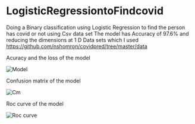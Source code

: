 # LogisticRegressiontoFindcovid

Doing a Binary classification using Logistic Regression to find the person has covid or not using Csv data set The model has Accuracy of 97.6% and reducing the dimensions at 1 D 
Data sets which I used https://github.com/nshomron/covidpred/tree/master/data

Acuracy and the loss of the model


![Model](https://user-images.githubusercontent.com/69044879/166814825-948d1f0d-0adc-497e-ad66-475bf35278cc.png)

Confusion matrix of the model


![Cm](https://user-images.githubusercontent.com/69044879/166814358-f44234ba-35e3-4c9c-9d8b-79d0c7902b56.png)

Roc curve of the model


![Roc curve](https://user-images.githubusercontent.com/69044879/166814863-daaea52a-b2e4-4ac9-be50-f4d66d2a3391.png)
